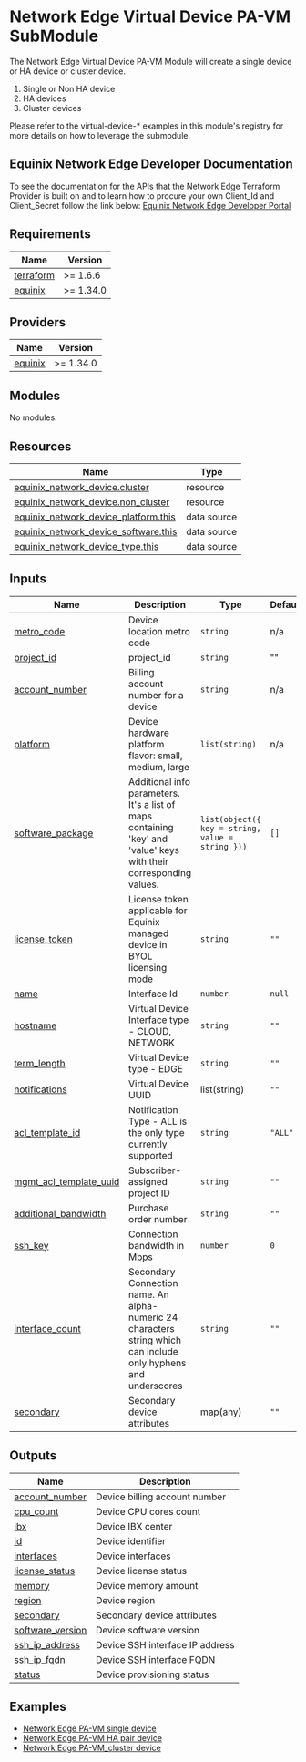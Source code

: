 # Network Edge Virtual Device PA-VM SubModule

The Network Edge Virtual Device PA-VM Module will create a single device or HA device or cluster device.

1. Single or Non HA device
2. HA devices
3. Cluster devices

Please refer to the virtual-device-* examples in this module's registry for more details on how to leverage the
submodule.

<!-- Begin Module Docs (Do not edit contents) -->

## Equinix Network Edge Developer Documentation

To see the documentation for the APIs that the Network Edge Terraform Provider is built on
and to learn how to procure your own Client_Id and Client_Secret follow the link below:
[Equinix Network Edge Developer Portal](https://developer.equinix.com/catalog/network-edgev1)
<!-- End Module Docs -->

<!-- BEGIN_TF_DOCS -->

## Requirements

| Name                                                                      | Version   |
|---------------------------------------------------------------------------|-----------|
| <a name="requirement_terraform"></a> [terraform](#requirement\_terraform) | >= 1.6.6  |
| <a name="requirement_equinix"></a> [equinix](#requirement\_equinix)       | >= 1.34.0 |

## Providers

| Name                                                          | Version   |
|---------------------------------------------------------------|-----------|
| <a name="provider_equinix"></a> [equinix](#provider\_equinix) | >= 1.34.0 |

## Modules

No modules.

## Resources

| Name                                                                                                                                                     | Type        |
|----------------------------------------------------------------------------------------------------------------------------------------------------------|-------------|
| [equinix_network_device.cluster](https://registry.terraform.io/providers/equinix/equinix/latest/docs/resources/network_device)                           | resource    |
| [equinix_network_device.non_cluster](https://registry.terraform.io/providers/equinix/equinix/latest/docs/resources/network_device)                       | resource    |
| [equinix_network_device_platform.this](https://registry.terraform.io/providers/equinix/equinix/latest/docs/data-sources/equinix_network_device_platform) | data source |
| [equinix_network_device_software.this](https://registry.terraform.io/providers/equinix/equinix/latest/docs/data-sources/equinix_network_device_software) | data source |
| [equinix_network_device_type.this](https://registry.terraform.io/providers/equinix/equinix/latest/docs/data-sources/equinix_network_device_type)         | data source |

## Inputs

| Name                                                                                                       | Description                                                                                                        | Type                                             | Default | Required |
|------------------------------------------------------------------------------------------------------------|--------------------------------------------------------------------------------------------------------------------|--------------------------------------------------|---------|:--------:|
| <a name="input_metro_code"></a> [metro\_code](#input\_metro\_code)                                         | Device location metro code                                                                                         | `string`                                         | n/a     |   yes    |
| <a name="input_project_id"></a> [project\_id](#input\_project\_id)                                         | project_id                                                                                                         | `string`                                         | ""      |    no    |
| <a name="input_account_number"></a> [account\_number](#input\_account\_number)                             | Billing account number for a device                                                                                | `string`                                         | n/a     |   yes    |
| <a name="input_platform"></a> [platform](#input\_platform)                                                 | Device hardware platform flavor: small, medium, large                                                              | `list(string)`                                   | n/a     |   yes    |
| <a name="input_software_package"></a> [software\_package](#input\_software\_package)                       | Additional info parameters. It's a list of maps containing 'key' and 'value' keys with their corresponding values. | `list(object({ key = string, value = string }))` | `[]`    |    no    |
| <a name="input_license_token"></a> [license_token](#input\_license\_token)                                 | License token applicable for Equinix managed device in BYOL licensing mode                                         | `string`                                         | `""`    |    no    |
| <a name="input_name"></a> [name](#input\_name)                                                             | Interface Id                                                                                                       | `number`                                         | `null`  |    no    |
| <a name="input_hostname"></a> [hostname](#input\_hostname)                                                 | Virtual Device Interface type - CLOUD, NETWORK                                                                     | `string`                                         | `""`    |    no    |
| <a name="input_term_length"></a> [term_length](#input\_term_length)                                        | Virtual Device type - EDGE                                                                                         | `string`                                         | `""`    |    no    |
| <a name="input_notifications"></a> [notifications](#input\_notifications)                                  | Virtual Device UUID                                                                                                | list(string)                                     | `""`    |    no    |
| <a name="input_acl_template_id"></a> [acl\_template\_id](#input\_acl\_template\_id)                        | Notification Type - ALL is the only type currently supported                                                       | `string`                                         | `"ALL"` |    no    |
| <a name="input_mgmt_acl_template_uuid"></a> [mgmt\_acl\_template\_uuid](#input\_mgmt\_acl\_template\_uuid) | Subscriber-assigned project ID                                                                                     | `string`                                         | `""`    |    no    |
| <a name="input_additional_bandwidth"></a> [additional\_bandwidth](#input\_additional\_bandwidth)           | Purchase order number                                                                                              | `string`                                         | `""`    |    no    |
| <a name="input_ssh_key"></a> [ssh\_key](#input\_ssh\_key)                                                  | Connection bandwidth in Mbps                                                                                       | `number`                                         | `0`     |    no    |
| <a name="input_interface_count"></a> [interface\_count](#input\_interface\_count)                          | Secondary Connection name. An alpha-numeric 24 characters string which can include only hyphens and underscores    | `string`                                         | `""`    |    no    |
| <a name="input_secondary"></a> [secondary](#input\_secondary)                                              | Secondary device attributes                                                                                        | map(any)                                         | `""`    |    no    |

## Outputs

| Name                                                                                   | Description                     |
|----------------------------------------------------------------------------------------|---------------------------------|
| <a name="output_account_number"></a> [account\_number](#output\_account\_number)       | Device billing account number   |
| <a name="output_cpu_count"></a> [cpu\_count](#output\_cpu\_count)                      | Device CPU cores count          |
| <a name="output_ibx"></a> [ibx](#output\_ibx)                                          | Device IBX center               |
| <a name="output_id"></a> [id](#output\_id)                                             | Device identifier               |
| <a name="output_interfaces"></a> [interfaces](#output\_interfaces)                     | Device interfaces               |
| <a name="output_license_status"></a> [license\_status](#output\_license\_status)       | Device license status           |
| <a name="output_memory"></a> [memory](#output\_memory)                                 | Device memory amount            |
| <a name="output_region"></a> [region](#output\_region)                                 | Device region                   |
| <a name="output_secondary"></a> [secondary](#output\_secondary)                        | Secondary device attributes     |
| <a name="output_software_version"></a> [software\_version](#output\_software\_version) | Device software version         |
| <a name="output_ssh_ip_address"></a> [ssh\_ip\_address](#output\_ssh\_ip\_address)     | Device SSH interface IP address |
| <a name="output_ssh_ip_fqdn"></a> [ssh\_ip\_fqdn](#output\_ssh\_ip\_fqdn)              | Device SSH interface FQDN       |
| <a name="output_status"></a> [status](#output\_status)                                 | Device provisioning status      |

<!-- END_TF_DOCS -->

## Examples

- [Network Edge PA-VM single device](https://registry.terraform.io/modules/equinix/terraform-equinix-network-edge/examples/pa-vm-firewall-single/)
- [Network Edge PA-VM HA pair device](https://registry.terraform.io/modules/equinix/terraform-equinix-network-edge/examples/pa-vm-firewall-ha/)
- [Network Edge PA-VM_cluster device](https://registry.terraform.io/modules/equinix/terraform-equinix-network-edge/examples/pa-vm-firewall-cluster/)

[equinix_network_device_data_source_url]: (https://registry.terraform.io/providers/equinix/equinix/latest/docs/data-sources/equinix_network_device)

[equinix_network_device_type_data_source_url]: (https://registry.terraform.io/providers/equinix/equinix/latest/docs/data-sources/equinix_network_device_type)

[equinix_network_device_platform_data_source_url]: (https://registry.terraform.io/providers/equinix/equinix/latest/docs/data-sources/equinix_network_device_platform)

[equinix_network_device_software_data_source_url]: (https://registry.terraform.io/providers/equinix/equinix/latest/docs/data-sources/equinix_network_device_software)

[equinix_terraform_provider_url]: (https://registry.terraform.io/providers/equinix/equinix/latest)
<!-- END_TF_DOCS -->

